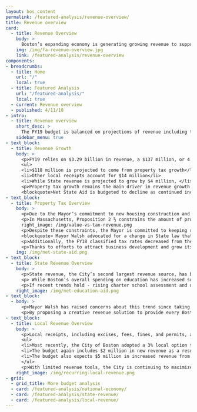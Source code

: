 ```yaml
---
layout: bos_content
permalink: /featured-analysis/revenue-overview/
title: Revenue overview
card:
  - title: Revenue Overview
    body: >
      Boston’s expanding economy is generating growing revenue to support investments in city neighborhoods.
    img: /img/fa-revenue-overview.jpg
    link: /featured-analysis/revenue-overview
components:
- breadcrumbs:
  - title: Home
    url: "/"
    local: true
  - title: Featured Analysis
    url: "/featured-analysis/"
    local: true
  - current: Revenue overview
  - published: 4/11/18
- intro:
  - title: Revenue overview
    short_desc: >      
      The FY19 budget is balanced on projections of revenue including the property tax, State aid and other local receipts. The FY19 budget relies on $3.29 billion in revenue coming from mostly propoerty, tax and a smaller mis of local recipts and State Revenue.
    sidebar_menu: true
- text_block:
  - title: Revenue Growth
    body: >
      <p>FY19 relies on $3.29 billion in revenue, a $137 million, or 4.3%, increase over FY18. Local sources continue to drive revenue growth in FY19, as property tax and local receipts make up 97% of revenue growth over FY18. The $137 million increase is broken down as follows:</p>
      <ul>
      <li>$118 million is projected to come from property tax growth</li>
      <li>Other local receipts account for $14 million</li>
      <li>While State revenue is projected to grow by $4 million, </li></ul>
      <p>Property tax growth remains the main driver in revenue growth and far exceeds previous growth realized in the City. Local receipts, such as fines, fees and excise tax also continue to grow modestly as a result of an expanding economy.  After a decade-long trend of modest growth in State revenue and large increases in State assessments, the City continues to weather reductions to net State aid (state revenue net of assessments).</p>
      <blockquote>Net State Aid is budgeted to decline as continued increases in state assessments for charter school tuition outpace stagnant budgeted state revenue.</blockquote>
- text_block:
  - title: Property Tax Overview
    body: >
      <p>Due to the Mayor’s commitment to new housing construction and the strength of Boston’s development climate, property tax growth exceeds trends over the past decade. Taxes paid by new construction adds to Boston’s property tax levy, which is otherwise statutorily limited to an increase of 2 ½ percent annually. In FY19, the net property tax levy (levy less a reserve for abatements) is estimated to total $2.304 billion, an increase of $110.0 million, or 5%. The net property tax levy accounts for over 70% of budgeted recurring revenues.</p>
      <p>In Massachusetts, Proposition 2 ½ constrains the amount of property tax revenue the City can raise each year from its existing tax base. This means that while total property value has grown 54% since FY14, property tax revenue has grown by only 25%.</p> 
      right_image: /img/value-vs-tax-revenue.png
      <p>Despite these constraints, the Mayor is committed to keeping residential property tax bills down to retain more low and middle class homeowners in the City. Policies the Mayor has pursued are demonstrating success, as residential taxes fall 41% below last year’s statewide average.</p>
      <blockquote> Mayor Walsh advocated for a change in State law that increased the residential exemption limit from 30% to 35% of the average assessed value of all Class One residential properties. This year, the City Council, with the approval of the Mayor, once again chose the maximum exemption allowed by law. The FY18 residential exemption amount increased by $106 over last year’s amount.</blockquote>
      <p>Additionally, the FY18 classified tax rates decreased from the FY17 levels, resulting in substantial savings for the City’s residential taxpayers, while still maximizing its taxable levy.</p>  
      <p>Thanks to efforts to attract business development and grow its housing stock, Boston experienced unprecedented new growth in property tax revenue over the past two fiscal years. In FY19, we expect new growth to continue, but will likely not exceed experiences in FY17 and FY18.</p>
    img: /img/net-state-aid.png  
- text_block:
  - title: State Revenue Overview
    body: >
      <p>State revenue, the City’s second largest revenue source, has been reduced substantially over the course of the last two recessions.  State revenue has declined as a share of total recurring revenues from 30% in FY02 to 14% in FY19. The primary sources of aid from the State to municipalities are education aid, including Chapter 70 and charter school tuition reimbursement, and unrestricted general government aid. The FY19 recommended budget includes a modest increase in State aid of 1.0%, or $4.4 million.</p>
      <p> While Boston’s overall spending on education has increased substantially in recent years, Boston’s State education funding has not kept pace. The Chapter 70 education aid formula does not work for Boston and is expected to grow by $1 million, or less than 1% in FY19. While Boston’s charter school assessment has risen by 184% since the enactment of the 2010 Achievement Gap Legislation, the State’s statutory obligation to fund charter school reimbursement has not kept pace. As a result, the City of Boston will lose $27 million under the Governor’s FY19 budget, and a total of $100 million over the past five years (FY14-FY19).</p>
      <p>If recent trends hold - rising charter school assessment and declining charter school reimbursement and stagnant Chapter 70- it’s likely that in three years Boston will receive no education State aid. This will mean Boston’s 57,000 students will be entirely funded by the City’s General Fund.</p>
    right_image: /img/net-education-aid.png
- text_block:
  - body: >
      <p>Mayor Walsh has raised concerns about this trend since taking office and has been proactive in addressing the underlying challenges of the State’s education aid system. In 2017, the Mayor filed comprehensive education finance reform legislation that aims to invest equitably and expand access to high-quality public education for students of all ages.</p>
      <p>By proposing a creative revenue solution to provide every Boston four-year-old a high-quality seat, fixing the broken charter school transition funding model, and increasing reimbursements for the highest-need students, Mayor Walsh’s proposals would increase annual education funding to Boston by $35 million in its first year of implementation. The proposal would also position Boston to receive $150 million in additional annual Chapter 70 aid within a few years if the State identifies a new revenue source for education. The Mayor continues to advocate for these common sense pieces of legislation, as well as full funding of local aid reimbursement accounts.</p>
- text_block:
  - title: Local Revenue Overview
    body: >
      <p>Local receipts, including excises, fees, fines, and permits, are projected to grow by $14 million or 3%. A strong local economy drives strong room occupancy and meals excise tax revenue as well as continued permit revenue growth from commercial and residential real estate development. </p>
      <ul>
      <li>Most recently, the City of Boston adopted a 3% local option tax for the sale of recreational marijuana. The new sales tax will be effective July 1, 2018. The FY19 budget includes $2.25 million in revenue for the first time from the recreational marijuana local option excise tax. Given uncertainty around the size and scope of the industry in Massachusetts, the City is budgeting conservatively for these revenues.</li>
      <li>The budget again includes $2 million in new revenue as a result of the State legislation that passed in 2016 to create a per-ride assessment collected from transportation network companies (TNCs), such as Uber and Lyft.</li>
      <li>The budget also expects $5 million in increased revenue from parking fines based on the Mayor’s proposal to update certain fines. This additional funding will be directed towards transportation projects contained in both the operating and capital budgets.</li>
      </ul>
      <p>With limited revenue tools, the City is continuing to maximize local revenue. In FY19, the Office of Budget Management (OBM) will continue to work with departments citywide to review collections, understand revenue drivers, and maximize Federal health insurance reimbursements and revenue recovery efforts.</p>
    right_image: /img/recurring-local-revenue.png
- grid:
  - grid_title: More budget analysis
  - card: /featured-analysis/national-economy/
  - card: /featured-analysis/state-revenue/
  - card: /featured-analysis/local-revenue/
---
```

